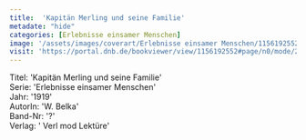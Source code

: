 ```yaml
---
title:  'Kapitän Merling und seine Familie'
metadate: "hide"
categories: [Erlebnisse einsamer Menschen]
image: '/assets/images/coverart/Erlebnisse einsamer Menschen/1156192552_00000010.jpg'
visit: 'https://portal.dnb.de/bookviewer/view/1156192552#page/n0/mode/2up'
---
```

Titel: 'Kapitän Merling und seine Familie' <br>
Serie: 'Erlebnisse einsamer Menschen' <br>
Jahr: '1919' <br>
AutorIn: 'W. Belka' <br>
Band-Nr: '?' <br>
Verlag: ' Verl mod Lektüre'